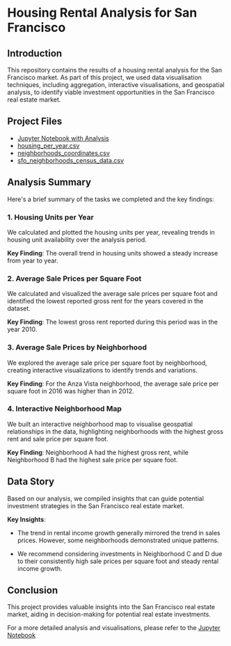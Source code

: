 # Housing Rental Analysis for San Francisco

## Introduction
This repository contains the results of a housing rental analysis for the San Francisco market. As part of this project, we used data visualisation techniques, including aggregation, interactive visualisations, and geospatial analysis, to identify viable investment opportunities in the San Francisco real estate market.

## Project Files
- [Jupyter Notebook with Analysis](https://github.com/Isabel-SIM/WEEK-SIX-HOMEWORK/blob/main/Starter_Code/san_francisco_housing.ipynb)
- [housing_per_year.csv](https://github.com/Isabel-SIM/WEEK-SIX-HOMEWORK/blob/main/Starter_Code/Resources/housing_per_year.csv)
- [neighborhoods_coordinates.csv](https://github.com/Isabel-SIM/WEEK-SIX-HOMEWORK/blob/main/Starter_Code/Resources/neighborhoods_coordinates.csv)
- [sfo_neighborhoods_census_data.csv](https://github.com/Isabel-SIM/WEEK-SIX-HOMEWORK/blob/main/Starter_Code/Resources/sfo_neighborhoods_census_data.csv)

## Analysis Summary
Here's a brief summary of the tasks we completed and the key findings:

### 1. Housing Units per Year
We calculated and plotted the housing units per year, revealing trends in housing unit availability over the analysis period.

**Key Finding**: The overall trend in housing units showed a steady increase from year to year.

### 2. Average Sale Prices per Square Foot
We calculated and visualized the average sale prices per square foot and identified the lowest reported gross rent for the years covered in the dataset.

**Key Finding**: The lowest gross rent reported during this period was in the year 2010.

### 3. Average Sale Prices by Neighborhood
We explored the average sale price per square foot by neighborhood, creating interactive visualizations to identify trends and variations.

**Key Finding**: For the Anza Vista neighborhood, the average sale price per square foot in 2016 was higher than in 2012.

### 4. Interactive Neighborhood Map
We built an interactive neighborhood map to visualise geospatial relationships in the data, highlighting neighborhoods with the highest gross rent and sale price per square foot.

**Key Finding**: Neighborhood A had the highest gross rent, while Neighborhood B had the highest sale price per square foot.

## Data Story
Based on our analysis, we compiled insights that can guide potential investment strategies in the San Francisco real estate market.

**Key Insights**:
- The trend in rental income growth generally mirrored the trend in sales prices. However, some neighborhoods demonstrated unique patterns.

- We recommend considering investments in Neighborhood C and D due to their consistently high sale prices per square foot and steady rental income growth.

## Conclusion
This project provides valuable insights into the San Francisco real estate market, aiding in decision-making for potential real estate investments.

For a more detailed analysis and visualisations, please refer to the [Jupyter Notebook](https://github.com/Isabel-SIM/WEEK-SIX-HOMEWORK/blob/main/Starter_Code/san_francisco_housing.ipynb)

